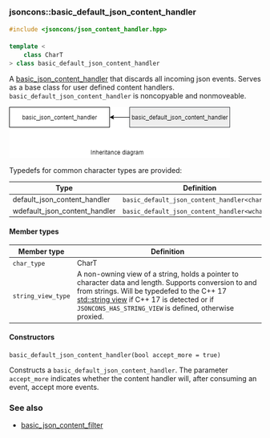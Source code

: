 ### jsoncons::basic_default_json_content_handler

```c++
#include <jsoncons/json_content_handler.hpp>

template <
    class CharT
> class basic_default_json_content_handler
```

A [basic_json_content_handler](basic_json_content_handler.md) that discards all incoming json events. Serves as a base class for user defined content handlers.
`basic_default_json_content_handler` is noncopyable and nonmoveable.

![basic_default_json_content_handler](./diagrams/basic_default_json_content_handler.png)

Typedefs for common character types are provided:

Type                |Definition
--------------------|------------------------------
default_json_content_handler    |`basic_default_json_content_handler<char>`
wdefault_json_content_handler   |`basic_default_json_content_handler<wchar_t>`

#### Member types

Member type                         |Definition
------------------------------------|------------------------------
`char_type`|CharT
`string_view_type`|A non-owning view of a string, holds a pointer to character data and length. Supports conversion to and from strings. Will be typedefed to the C++ 17 [std::string view](http://en.cppreference.com/w/cpp/string/basic_string_view) if C++ 17 is detected or if `JSONCONS_HAS_STRING_VIEW` is defined, otherwise proxied.  

#### Constructors

    basic_default_json_content_handler(bool accept_more = true)

Constructs a `basic_default_json_content_handler`. The parameter
`accept_more` indicates whether the content handler will, after
consuming an event, accept more events.

### See also

- [basic_json_content_filter](basic_json_content_filter.md)

